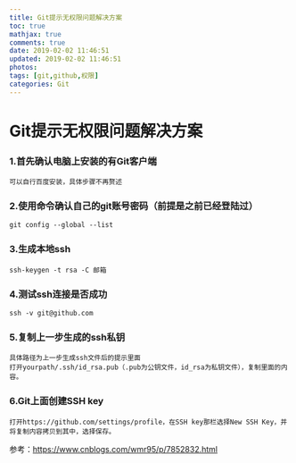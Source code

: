 ```yaml
---
title: Git提示无权限问题解决方案
toc: true
mathjax: true
comments: true
date: 2019-02-02 11:46:51
updated: 2019-02-02 11:46:51
photos:
tags: [git,github,权限]
categories: Git
---
```


# Git提示无权限问题解决方案

### 1.首先确认电脑上安装的有Git客户端
```
可以自行百度安装，具体步骤不再赘述
```

### 2.使用命令确认自己的git账号密码（前提是之前已经登陆过）
```
git config --global --list 
```

### 3.生成本地ssh

```
ssh-keygen -t rsa -C 邮箱
```

### 4.测试ssh连接是否成功

```
ssh -v git@github.com
```

### 5.复制上一步生成的ssh私钥

```
具体路径为上一步生成ssh文件后的提示里面
打开yourpath/.ssh/id_rsa.pub（.pub为公钥文件，id_rsa为私钥文件），复制里面的内容。
```

### 6.Git上面创建SSH key

```
打开https://github.com/settings/profile，在SSH key那栏选择New SSH Key，并将复制内容拷贝到其中，选择保存。
```

参考：https://www.cnblogs.com/wmr95/p/7852832.html